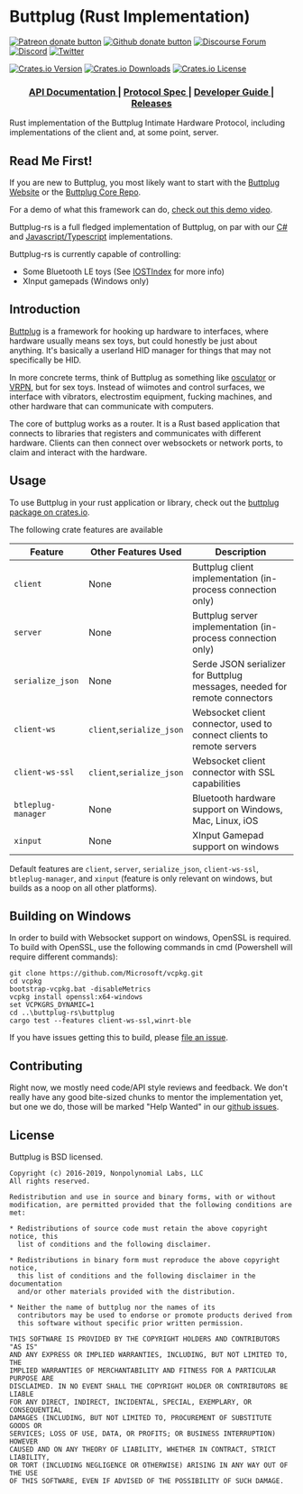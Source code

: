 # Buttplug (Rust Implementation)

[![Patreon donate button](https://img.shields.io/badge/patreon-donate-yellow.svg)](https://www.patreon.com/qdot)
[![Github donate button](https://img.shields.io/badge/github-donate-ff69b4.svg)](https://www.github.com/sponsors/qdot)
[![Discourse Forum](https://img.shields.io/badge/discourse-forum-blue.svg)](https://metafetish.club)
[![Discord](https://img.shields.io/discord/353303527587708932.svg?logo=discord)](https://discord.buttplug.io)
[![Twitter](https://img.shields.io/twitter/follow/buttplugio.svg?style=social&logo=twitter)](https://twitter.com/buttplugio)

[![Crates.io Version](https://img.shields.io/crates/v/buttplug)](https://crates.io/crates/buttplug)
[![Crates.io Downloads](https://img.shields.io/crates/d/buttplug)](https://crates.io/crates/buttplug)
[![Crates.io License](https://img.shields.io/crates/l/buttplug)](https://crates.io/crates/buttplug)

<div align="center">
  <h3>
    <a href="https://docs.rs/buttplug">
      API Documentation
    </a>
    <span> | </span>
    <a href="https://buttplug-spec.docs.buttplug.io">
      Protocol Spec
    </a>
    <span> | </span>
    <a href="https://buttplug-developer-guide.docs.buttplug.io">
      Developer Guide
    </a>
    <span> | </span>
    <a href="https://github.com/buttplugio/buttplug-rs/releases">
      Releases
    </a>
  </h3>
</div>

Rust implementation of the Buttplug Intimate Hardware Protocol,
including implementations of the client and, at some point, server.

## Read Me First!

If you are new to Buttplug, you most likely want to start with the
[Buttplug Website](https://buttplug.io) or the [Buttplug Core
Repo](https://github.com/buttplugio/buttplug).

For a demo of what this framework can do, [check out this demo
video](https://www.youtube.com/watch?v=RXD76g5fias).

Buttplug-rs is a full fledged implementation of Buttplug, on par with
our [C#](https://github.com/buttplugio/buttplug-csharp) and
[Javascript/Typescript](https://github.com/buttplugio/buttplug-js)
implementations.

Buttplug-rs is currently capable of controlling:

- Some Bluetooth LE toys (See [IOSTIndex](https://iostindex.com) for more info)
- XInput gamepads (Windows only)

## Introduction

[Buttplug](https://buttplug.io) is a framework for hooking up hardware
to interfaces, where hardware usually means sex toys, but could
honestly be just about anything. It's basically a userland HID manager
for things that may not specifically be HID.

In more concrete terms, think of Buttplug as something like
[osculator](http://www.osculator.net/) or [VRPN](http://vrpn.org), but
for sex toys. Instead of wiimotes and control surfaces, we interface
with vibrators, electrostim equipment, fucking machines, and other
hardware that can communicate with computers.

The core of buttplug works as a router. It is a Rust based application
that connects to libraries that registers and communicates with
different hardware. Clients can then connect over websockets or
network ports, to claim and interact with the hardware.

## Usage

To use Buttplug in your rust application or library, check out the
[buttplug package on crates.io](https://crates.io/buttplug).

The following crate features are available

| Feature | Other Features Used | Description |
| --------- | ----------- | ----------- |
| `client` | None | Buttplug client implementation (in-process connection only) |
| `server` | None | Buttplug server implementation (in-process connection only) |
| `serialize_json` | None | Serde JSON serializer for Buttplug messages, needed for remote connectors |
| `client-ws` | `client`,`serialize_json` | Websocket client connector, used to connect clients to remote servers |
| `client-ws-ssl` | `client`,`serialize_json` | Websocket client connector with SSL capabilities |
| `btleplug-manager` | None | Bluetooth hardware support on Windows, Mac, Linux, iOS |
| `xinput` | None | XInput Gamepad support on windows |

Default features are `client`, `server`, `serialize_json`,
`client-ws-ssl`, `btleplug-manager`, and `xinput` (feature is only
relevant on windows, but builds as a noop on all other platforms).

## Building on Windows

In order to build with Websocket support on windows, OpenSSL is
required. To build with OpenSSL, use the following commands in cmd
(Powershell will require different commands):

```
git clone https://github.com/Microsoft/vcpkg.git
cd vcpkg
bootstrap-vcpkg.bat -disableMetrics
vcpkg install openssl:x64-windows
set VCPKGRS_DYNAMIC=1
cd ..\buttplug-rs\buttplug
cargo test --features client-ws-ssl,winrt-ble
```

If you have issues getting this to build, please [file an
issue](https://github.com/buttplugio/buttplug-rs/issues).

## Contributing

Right now, we mostly need code/API style reviews and feedback. We
don't really have any good bite-sized chunks to mentor the
implementation yet, but one we do, those will be marked "Help Wanted"
in our [github
issues](https://github.com/buttplugio/buttplug-rs/issues).

## License

Buttplug is BSD licensed.

    Copyright (c) 2016-2019, Nonpolynomial Labs, LLC
    All rights reserved.

    Redistribution and use in source and binary forms, with or without
    modification, are permitted provided that the following conditions are met:

    * Redistributions of source code must retain the above copyright notice, this
      list of conditions and the following disclaimer.

    * Redistributions in binary form must reproduce the above copyright notice,
      this list of conditions and the following disclaimer in the documentation
      and/or other materials provided with the distribution.

    * Neither the name of buttplug nor the names of its
      contributors may be used to endorse or promote products derived from
      this software without specific prior written permission.

    THIS SOFTWARE IS PROVIDED BY THE COPYRIGHT HOLDERS AND CONTRIBUTORS "AS IS"
    AND ANY EXPRESS OR IMPLIED WARRANTIES, INCLUDING, BUT NOT LIMITED TO, THE
    IMPLIED WARRANTIES OF MERCHANTABILITY AND FITNESS FOR A PARTICULAR PURPOSE ARE
    DISCLAIMED. IN NO EVENT SHALL THE COPYRIGHT HOLDER OR CONTRIBUTORS BE LIABLE
    FOR ANY DIRECT, INDIRECT, INCIDENTAL, SPECIAL, EXEMPLARY, OR CONSEQUENTIAL
    DAMAGES (INCLUDING, BUT NOT LIMITED TO, PROCUREMENT OF SUBSTITUTE GOODS OR
    SERVICES; LOSS OF USE, DATA, OR PROFITS; OR BUSINESS INTERRUPTION) HOWEVER
    CAUSED AND ON ANY THEORY OF LIABILITY, WHETHER IN CONTRACT, STRICT LIABILITY,
    OR TORT (INCLUDING NEGLIGENCE OR OTHERWISE) ARISING IN ANY WAY OUT OF THE USE
    OF THIS SOFTWARE, EVEN IF ADVISED OF THE POSSIBILITY OF SUCH DAMAGE.
